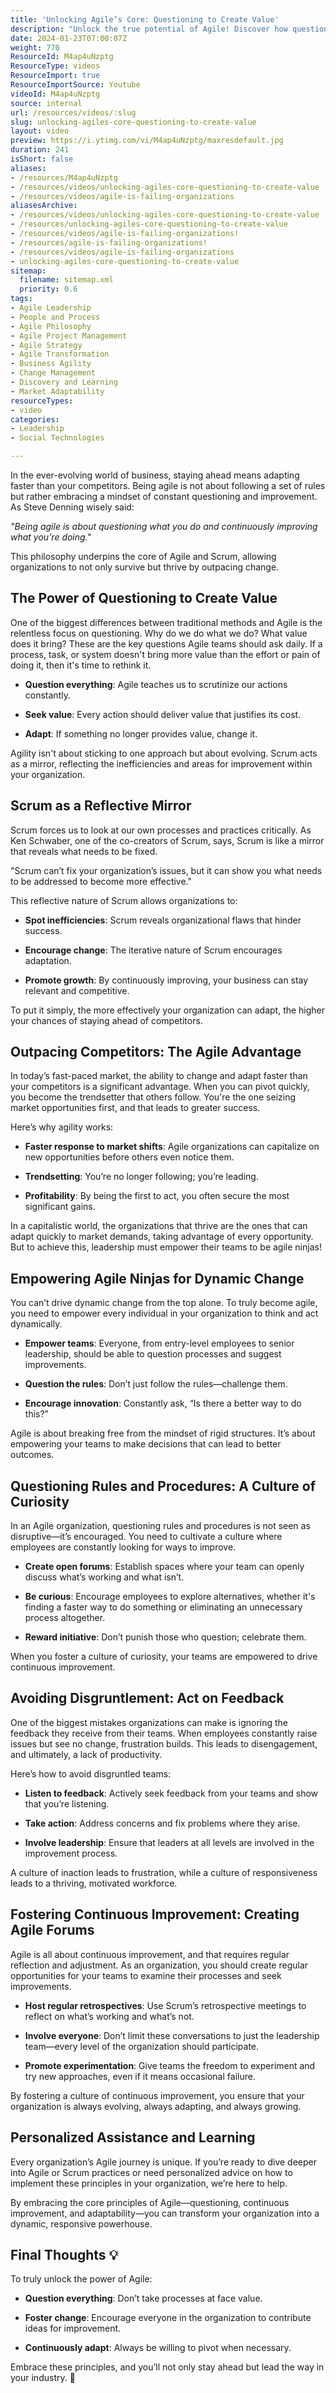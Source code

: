 ```yaml
---
title: 'Unlocking Agile’s Core: Questioning to Create Value'
description: "Unlock the true potential of Agile! Discover how questioning and adaptability can transform your organisation and outpace competitors. Watch now! \U0001F31F"
date: 2024-01-23T07:00:07Z
weight: 770
ResourceId: M4ap4uNzptg
ResourceType: videos
ResourceImport: true
ResourceImportSource: Youtube
videoId: M4ap4uNzptg
source: internal
url: /resources/videos/:slug
slug: unlocking-agiles-core-questioning-to-create-value
layout: video
preview: https://i.ytimg.com/vi/M4ap4uNzptg/maxresdefault.jpg
duration: 241
isShort: false
aliases:
- /resources/M4ap4uNzptg
- /resources/videos/unlocking-agiles-core-questioning-to-create-value
- /resources/videos/agile-is-failing-organizations
aliasesArchive:
- /resources/videos/unlocking-agiles-core-questioning-to-create-value
- /resources/unlocking-agiles-core-questioning-to-create-value
- /resources/videos/agile-is-failing-organizations!
- /resources/agile-is-failing-organizations!
- /resources/videos/agile-is-failing-organizations
- unlocking-agiles-core-questioning-to-create-value
sitemap:
  filename: sitemap.xml
  priority: 0.6
tags:
- Agile Leadership
- People and Process
- Agile Philosophy
- Agile Project Management
- Agile Strategy
- Agile Transformation
- Business Agility
- Change Management
- Discovery and Learning
- Market Adaptability
resourceTypes:
- video
categories:
- Leadership
- Social Technologies

---
```

In the ever-evolving world of business, staying ahead means adapting faster than your competitors. Being agile is not about following a set of rules but rather embracing a mindset of constant questioning and improvement. As Steve Denning wisely said:

_"Being agile is about questioning what you do and continuously improving what you're doing."_

This philosophy underpins the core of Agile and Scrum, allowing organizations to not only survive but thrive by outpacing change.

## **The Power of Questioning to Create Value**

One of the biggest differences between traditional methods and Agile is the relentless focus on questioning. Why do we do what we do? What value does it bring? These are the key questions Agile teams should ask daily. If a process, task, or system doesn't bring more value than the effort or pain of doing it, then it's time to rethink it.

- **Question everything**: Agile teaches us to scrutinize our actions constantly.

- **Seek value**: Every action should deliver value that justifies its cost.

- **Adapt**: If something no longer provides value, change it.

Agility isn't about sticking to one approach but about evolving. Scrum acts as a mirror, reflecting the inefficiencies and areas for improvement within your organization.

## **Scrum as a Reflective Mirror**

Scrum forces us to look at our own processes and practices critically. As Ken Schwaber, one of the co-creators of Scrum, says, Scrum is like a mirror that reveals what needs to be fixed.

"Scrum can’t fix your organization’s issues, but it can show you what needs to be addressed to become more effective."

This reflective nature of Scrum allows organizations to:

- **Spot inefficiencies**: Scrum reveals organizational flaws that hinder success.

- **Encourage change**: The iterative nature of Scrum encourages adaptation.

- **Promote growth**: By continuously improving, your business can stay relevant and competitive.

To put it simply, the more effectively your organization can adapt, the higher your chances of staying ahead of competitors.

## **Outpacing Competitors: The Agile Advantage**

In today’s fast-paced market, the ability to change and adapt faster than your competitors is a significant advantage. When you can pivot quickly, you become the trendsetter that others follow. You're the one seizing market opportunities first, and that leads to greater success.

Here’s why agility works:

- **Faster response to market shifts**: Agile organizations can capitalize on new opportunities before others even notice them.

- **Trendsetting**: You’re no longer following; you’re leading.

- **Profitability**: By being the first to act, you often secure the most significant gains.

In a capitalistic world, the organizations that thrive are the ones that can adapt quickly to market demands, taking advantage of every opportunity. But to achieve this, leadership must empower their teams to be agile ninjas!

## **Empowering Agile Ninjas for Dynamic Change**

You can’t drive dynamic change from the top alone. To truly become agile, you need to empower every individual in your organization to think and act dynamically.

- **Empower teams**: Everyone, from entry-level employees to senior leadership, should be able to question processes and suggest improvements.

- **Question the rules**: Don’t just follow the rules—challenge them.

- **Encourage innovation**: Constantly ask, “Is there a better way to do this?”

Agile is about breaking free from the mindset of rigid structures. It’s about empowering your teams to make decisions that can lead to better outcomes.

## **Questioning Rules and Procedures: A Culture of Curiosity**

In an Agile organization, questioning rules and procedures is not seen as disruptive—it’s encouraged. You need to cultivate a culture where employees are constantly looking for ways to improve.

- **Create open forums**: Establish spaces where your team can openly discuss what’s working and what isn’t.

- **Be curious**: Encourage employees to explore alternatives, whether it's finding a faster way to do something or eliminating an unnecessary process altogether.

- **Reward initiative**: Don’t punish those who question; celebrate them.

When you foster a culture of curiosity, your teams are empowered to drive continuous improvement.

## **Avoiding Disgruntlement: Act on Feedback**

One of the biggest mistakes organizations can make is ignoring the feedback they receive from their teams. When employees constantly raise issues but see no change, frustration builds. This leads to disengagement, and ultimately, a lack of productivity.

Here’s how to avoid disgruntled teams:

- **Listen to feedback**: Actively seek feedback from your teams and show that you’re listening.

- **Take action**: Address concerns and fix problems where they arise.

- **Involve leadership**: Ensure that leaders at all levels are involved in the improvement process.

A culture of inaction leads to frustration, while a culture of responsiveness leads to a thriving, motivated workforce.

## **Fostering Continuous Improvement: Creating Agile Forums**

Agile is all about continuous improvement, and that requires regular reflection and adjustment. As an organization, you should create regular opportunities for your teams to examine their processes and seek improvements.

- **Host regular retrospectives**: Use Scrum’s retrospective meetings to reflect on what’s working and what’s not.

- **Involve everyone**: Don’t limit these conversations to just the leadership team—every level of the organization should participate.

- **Promote experimentation**: Give teams the freedom to experiment and try new approaches, even if it means occasional failure.

By fostering a culture of continuous improvement, you ensure that your organization is always evolving, always adapting, and always growing.

## **Personalized Assistance and Learning**

Every organization’s Agile journey is unique. If you’re ready to dive deeper into Agile or Scrum practices or need personalized advice on how to implement these principles in your organization, we’re here to help.

By embracing the core principles of Agile—questioning, continuous improvement, and adaptability—you can transform your organization into a dynamic, responsive powerhouse.

## **Final Thoughts** **💡**

To truly unlock the power of Agile:

- **Question everything**: Don’t take processes at face value.

- **Foster change**: Encourage everyone in the organization to contribute ideas for improvement.

- **Continuously adapt**: Always be willing to pivot when necessary.

Embrace these principles, and you’ll not only stay ahead but lead the way in your industry. 🚀

